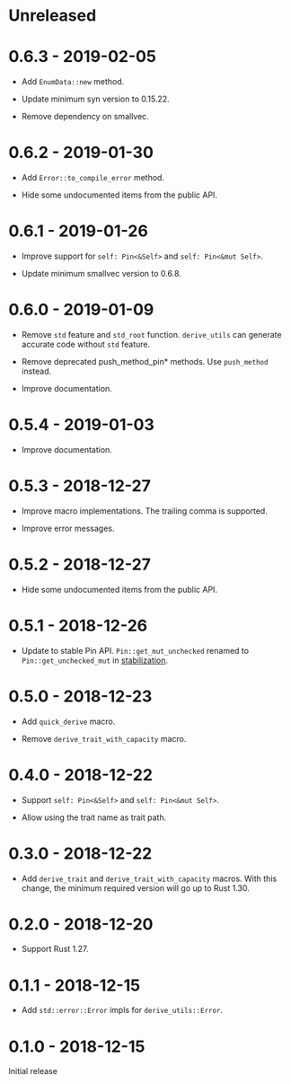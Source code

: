 # Unreleased

# 0.6.3 - 2019-02-05

* Add `EnumData::new` method.

* Update minimum syn version to 0.15.22.

* Remove dependency on smallvec.

# 0.6.2 - 2019-01-30

* Add `Error::to_compile_error` method.

* Hide some undocumented items from the public API.

# 0.6.1 - 2019-01-26

* Improve support for `self: Pin<&Self>` and `self: Pin<&mut Self>`.

* Update minimum smallvec version to 0.6.8.

# 0.6.0 - 2019-01-09

* Remove `std` feature and `std_root` function. `derive_utils` can generate accurate code without `std` feature.

* Remove deprecated push_method_pin* methods. Use `push_method` instead.

* Improve documentation.

# 0.5.4 - 2019-01-03

* Improve documentation.

# 0.5.3 - 2018-12-27

* Improve macro implementations. The trailing comma is supported.

* Improve error messages.

# 0.5.2 - 2018-12-27

* Hide some undocumented items from the public API.

# 0.5.1 - 2018-12-26

* Update to stable Pin API. `Pin::get_mut_unchecked` renamed to `Pin::get_unchecked_mut` in [stabilization](https://github.com/rust-lang/rust/pull/56939).

# 0.5.0 - 2018-12-23

* Add `quick_derive` macro.

* Remove `derive_trait_with_capacity` macro.

# 0.4.0 - 2018-12-22

* Support `self: Pin<&Self>` and `self: Pin<&mut Self>`.

* Allow using the trait name as trait path.

# 0.3.0 - 2018-12-22

* Add `derive_trait` and `derive_trait_with_capacity` macros. With this change, the minimum required version will go up to Rust 1.30.

# 0.2.0 - 2018-12-20

* Support Rust 1.27.

# 0.1.1 - 2018-12-15

* Add `std::error::Error` impls for `derive_utils::Error`.

# 0.1.0 - 2018-12-15

Initial release
